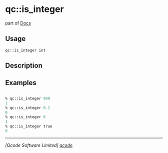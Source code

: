 qc::is_integer
==============

part of [Docs](.)

Usage
-----
`qc::is_integer int`

Description
-----------


Examples
--------
```tcl

% qc::is_integer 999
1
% qc::is_integer 0.1
0
% qc::is_integer 0
1
% qc::is_integer true
0
```

----------------------------------
*[Qcode Software Limited] [qcode]*

[qcode]: http://www.qcode.co.uk "Qcode Software"